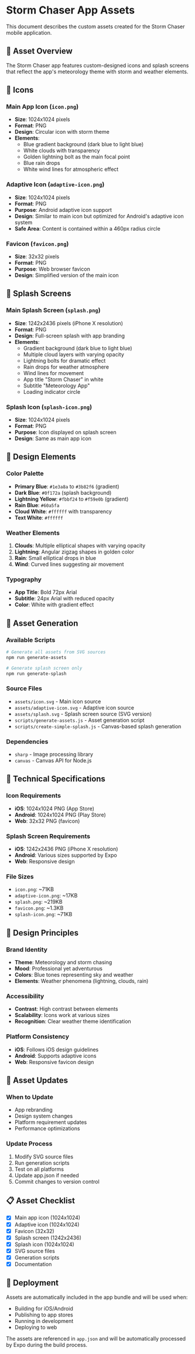 # Storm Chaser App Assets

This document describes the custom assets created for the Storm Chaser mobile application.

## 🎨 Asset Overview

The Storm Chaser app features custom-designed icons and splash screens that reflect the app's meteorology theme with storm and weather elements.

## 📱 Icons

### Main App Icon (`icon.png`)
- **Size**: 1024x1024 pixels
- **Format**: PNG
- **Design**: Circular icon with storm theme
- **Elements**:
  - Blue gradient background (dark blue to light blue)
  - White clouds with transparency
  - Golden lightning bolt as the main focal point
  - Blue rain drops
  - White wind lines for atmospheric effect

### Adaptive Icon (`adaptive-icon.png`)
- **Size**: 1024x1024 pixels
- **Format**: PNG
- **Purpose**: Android adaptive icon support
- **Design**: Similar to main icon but optimized for Android's adaptive icon system
- **Safe Area**: Content is contained within a 460px radius circle

### Favicon (`favicon.png`)
- **Size**: 32x32 pixels
- **Format**: PNG
- **Purpose**: Web browser favicon
- **Design**: Simplified version of the main icon

## 🌅 Splash Screens

### Main Splash Screen (`splash.png`)
- **Size**: 1242x2436 pixels (iPhone X resolution)
- **Format**: PNG
- **Design**: Full-screen splash with app branding
- **Elements**:
  - Gradient background (dark blue to light blue)
  - Multiple cloud layers with varying opacity
  - Lightning bolts for dramatic effect
  - Rain drops for weather atmosphere
  - Wind lines for movement
  - App title "Storm Chaser" in white
  - Subtitle "Meteorology App"
  - Loading indicator circle

### Splash Icon (`splash-icon.png`)
- **Size**: 1024x1024 pixels
- **Format**: PNG
- **Purpose**: Icon displayed on splash screen
- **Design**: Same as main app icon

## 🎨 Design Elements

### Color Palette
- **Primary Blue**: `#1e3a8a` to `#3b82f6` (gradient)
- **Dark Blue**: `#0f172a` (splash background)
- **Lightning Yellow**: `#fbbf24` to `#f59e0b` (gradient)
- **Rain Blue**: `#60a5fa`
- **Cloud White**: `#ffffff` with transparency
- **Text White**: `#ffffff`

### Weather Elements
1. **Clouds**: Multiple elliptical shapes with varying opacity
2. **Lightning**: Angular zigzag shapes in golden color
3. **Rain**: Small elliptical drops in blue
4. **Wind**: Curved lines suggesting air movement

### Typography
- **App Title**: Bold 72px Arial
- **Subtitle**: 24px Arial with reduced opacity
- **Color**: White with gradient effect

## 🔧 Asset Generation

### Available Scripts
```bash
# Generate all assets from SVG sources
npm run generate-assets

# Generate splash screen only
npm run generate-splash
```

### Source Files
- `assets/icon.svg` - Main icon source
- `assets/adaptive-icon.svg` - Adaptive icon source
- `assets/splash.svg` - Splash screen source (SVG version)
- `scripts/generate-assets.js` - Asset generation script
- `scripts/create-simple-splash.js` - Canvas-based splash generation

### Dependencies
- `sharp` - Image processing library
- `canvas` - Canvas API for Node.js

## 📐 Technical Specifications

### Icon Requirements
- **iOS**: 1024x1024 PNG (App Store)
- **Android**: 1024x1024 PNG (Play Store)
- **Web**: 32x32 PNG (favicon)

### Splash Screen Requirements
- **iOS**: 1242x2436 PNG (iPhone X resolution)
- **Android**: Various sizes supported by Expo
- **Web**: Responsive design

### File Sizes
- `icon.png`: ~71KB
- `adaptive-icon.png`: ~17KB
- `splash.png`: ~219KB
- `favicon.png`: ~1.3KB
- `splash-icon.png`: ~71KB

## 🎯 Design Principles

### Brand Identity
- **Theme**: Meteorology and storm chasing
- **Mood**: Professional yet adventurous
- **Colors**: Blue tones representing sky and weather
- **Elements**: Weather phenomena (lightning, clouds, rain)

### Accessibility
- **Contrast**: High contrast between elements
- **Scalability**: Icons work at various sizes
- **Recognition**: Clear weather theme identification

### Platform Consistency
- **iOS**: Follows iOS design guidelines
- **Android**: Supports adaptive icons
- **Web**: Responsive favicon design

## 🔄 Asset Updates

### When to Update
- App rebranding
- Design system changes
- Platform requirement updates
- Performance optimizations

### Update Process
1. Modify SVG source files
2. Run generation scripts
3. Test on all platforms
4. Update app.json if needed
5. Commit changes to version control

## 📋 Asset Checklist

- [x] Main app icon (1024x1024)
- [x] Adaptive icon (1024x1024)
- [x] Favicon (32x32)
- [x] Splash screen (1242x2436)
- [x] Splash icon (1024x1024)
- [x] SVG source files
- [x] Generation scripts
- [x] Documentation

## 🚀 Deployment

Assets are automatically included in the app bundle and will be used when:
- Building for iOS/Android
- Publishing to app stores
- Running in development
- Deploying to web

The assets are referenced in `app.json` and will be automatically processed by Expo during the build process. 